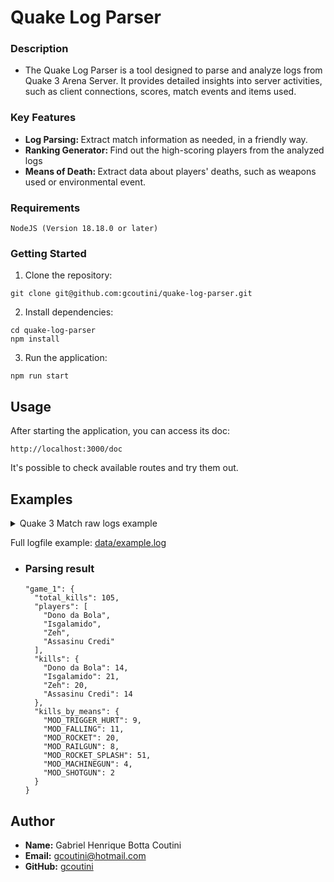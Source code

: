 # Quake Log Parser

### Description
- The Quake Log Parser is a tool designed to parse and analyze logs from Quake 3 Arena Server. It provides detailed insights into server activities, such as client connections, scores, match events and items used.

### Key Features
- <b>Log Parsing: </b> Extract match information as needed, in a friendly way.
- <b>Ranking Generator: </b> Find out the high-scoring players from the analyzed logs
- <b>Means of Death: </b> Extract data about players' deaths, such as weapons used or environmental event.

### Requirements

```
NodeJS (Version 18.18.0 or later)
```

### Getting Started

1. Clone the repository:

```
git clone git@github.com:gcoutini/quake-log-parser.git
```

2. Install dependencies:
```
cd quake-log-parser
npm install
```

3. Run the application:

```
npm run start
```

## Usage

After starting the application, you can access its doc:

```
http://localhost:3000/doc
```

It's possible to check available routes and try them out.

## Examples

<details>
  <summary>Quake 3 Match raw logs example</summary>
  <pre><code>
    1:47 InitGame: \sv_floodProtect\1\sv_maxPing\0\sv_minPing\0\sv_maxRate\10000\sv_minRate\0\sv_hostname\Code Miner Server\g_gametype\0\sv_privateClients\2\sv_maxclients\16\sv_allowDownload\0\bot_minplayers\0\dmflags\0\fraglimit\20\timelimit\15\g_maxGameClients\0\capturelimit\8\version\ioq3 1.36 linux-x86_64 Apr 12 2009\protocol\68\mapname\q3dm17\gamename\baseq3\g_needpass\0
  1:47 ClientConnect: 2
  1:47 ClientUserinfoChanged: 2 n\Dono da Bola\t\0\model\sarge\hmodel\sarge\g_redteam\\g_blueteam\\c1\4\c2\5\hc\95\w\0\l\0\tt\0\tl\0
  1:47 ClientBegin: 2
  1:47 ClientConnect: 3
  1:47 ClientUserinfoChanged: 3 n\Isgalamido\t\0\model\uriel/zael\hmodel\uriel/zael\g_redteam\\g_blueteam\\c1\5\c2\5\hc\100\w\0\l\0\tt\0\tl\0
  1:47 ClientBegin: 3
  1:47 ClientConnect: 4
  1:47 ClientUserinfoChanged: 4 n\Zeh\t\0\model\sarge/default\hmodel\sarge/default\g_redteam\\g_blueteam\\c1\1\c2\5\hc\100\w\0\l\0\tt\0\tl\0
  1:47 ClientBegin: 4
  1:48 Item: 4 ammo_rockets
  1:48 Item: 4 weapon_rocketlauncher
  1:51 Item: 3 item_armor_shard
  1:51 Item: 3 item_armor_shard
  1:51 Item: 3 item_armor_shard
  1:51 Item: 3 item_armor_combat
  1:54 Item: 3 weapon_rocketlauncher
  1:54 Item: 3 ammo_rockets
  1:57 Item: 2 weapon_rocketlauncher
  2:00 Kill: 1022 3 22: <world> killed Isgalamido by MOD_TRIGGER_HURT
  2:02 Item: 3 weapon_rocketlauncher
  2:04 Kill: 1022 2 19: <world> killed Dono da Bola by MOD_FALLING
  2:04 Item: 4 item_armor_body
  2:04 Kill: 1022 3 19: <world> killed Isgalamido by MOD_FALLING
  2:07 Item: 2 weapon_rocketlauncher
  2:11 Kill: 2 4 6: Dono da Bola killed Zeh by MOD_ROCKET
  2:14 Item: 3 weapon_railgun
  2:15 Item: 2 item_health_large
  2:16 Item: 4 weapon_rocketlauncher
  2:16 Item: 4 weapon_rocketlauncher
  2:17 Item: 3 weapon_railgun
  2:20 Item: 3 weapon_railgun
  2:22 Kill: 3 2 10: Isgalamido killed Dono da Bola by MOD_RAILGUN
  2:23 Item: 3 weapon_railgun
  2:24 Item: 4 weapon_rocketlauncher
  2:25 Item: 2 weapon_rocketlauncher
  2:27 Item: 4 item_armor_shard
  2:27 Item: 4 item_armor_shard
  2:27 Item: 4 item_armor_shard
  2:27 Item: 4 item_armor_combat
  2:29 Kill: 3 4 10: Isgalamido killed Zeh by MOD_RAILGUN
  2:32 Item: 3 item_quad
  2:33 Item: 4 ammo_shells
  2:33 Item: 4 weapon_shotgun
  2:37 Kill: 3 2 10: Isgalamido killed Dono da Bola by MOD_RAILGUN
  2:42 Item: 2 weapon_rocketlauncher
  2:43 Kill: 3 4 10: Isgalamido killed Zeh by MOD_RAILGUN
  2:45 Item: 3 weapon_rocketlauncher
  2:45 Item: 3 item_armor_body
  2:46 Item: 4 weapon_rocketlauncher
  2:46 Item: 2 weapon_railgun
  2:47 Item: 4 ammo_rockets
  2:55 Item: 4 weapon_railgun
  2:56 Item: 2 ammo_rockets
  2:56 Item: 2 weapon_rocketlauncher
  2:57 Kill: 3 4 10: Isgalamido killed Zeh by MOD_RAILGUN
  3:01 Item: 4 weapon_shotgun
  3:07 Item: 2 weapon_shotgun
  3:07 Item: 2 item_armor_shard
  3:07 Item: 2 item_armor_shard
  3:08 Item: 2 item_armor_shard
  3:08 Item: 2 item_armor_combat
  3:08 Item: 3 weapon_rocketlauncher
  3:12 Item: 3 item_health_large
  3:12 Kill: 2 4 6: Dono da Bola killed Zeh by MOD_ROCKET
  3:13 Kill: 3 2 6: Isgalamido killed Dono da Bola by MOD_ROCKET
  3:14 Item: 3 weapon_rocketlauncher
  3:16 Item: 4 weapon_rocketlauncher
  3:17 Item: 3 ammo_bullets
  3:19 Item: 2 weapon_rocketlauncher
  3:22 Item: 3 item_armor_shard
  3:22 Item: 3 item_armor_shard
  3:22 Item: 3 item_armor_shard
  3:25 Item: 4 weapon_rocketlauncher
  3:27 Kill: 1022 3 22: <world> killed Isgalamido by MOD_TRIGGER_HURT
  3:29 Kill: 4 2 6: Zeh killed Dono da Bola by MOD_ROCKET
  3:29 Item: 3 ammo_rockets
  3:30 Item: 3 weapon_rocketlauncher
  3:30 Item: 3 weapon_rocketlauncher
  3:32 Kill: 3 4 6: Isgalamido killed Zeh by MOD_ROCKET
  3:34 Item: 2 weapon_rocketlauncher
  3:37 Kill: 3 4 7: Isgalamido killed Zeh by MOD_ROCKET_SPLASH
  3:40 Item: 4 weapon_rocketlauncher
  3:41 Kill: 2 3 6: Dono da Bola killed Isgalamido by MOD_ROCKET
  3:44 Item: 2 ammo_rockets
  3:44 Item: 3 weapon_rocketlauncher
  3:45 Item: 4 item_armor_body
  3:46 Item: 2 weapon_rocketlauncher
  3:47 ClientConnect: 5
  3:47 ClientUserinfoChanged: 5 n\Assasinu Credi\t\0\model\sarge\hmodel\sarge\g_redteam\\g_blueteam\\c1\4\c2\5\hc\95\w\0\l\0\tt\0\tl\0
  3:47 Item: 2 item_health_large
  3:49 ClientUserinfoChanged: 5 n\Assasinu Credi\t\0\model\sarge\hmodel\sarge\g_redteam\\g_blueteam\\c1\4\c2\5\hc\100\w\0\l\0\tt\0\tl\0
  3:49 ClientBegin: 5
  3:51 Kill: 1022 2 19: <world> killed Dono da Bola by MOD_FALLING
  3:54 Item: 2 weapon_rocketlauncher
  3:56 Item: 4 item_armor_shard
  3:56 Item: 4 item_armor_shard
  3:56 Item: 4 item_armor_shard
  3:56 Item: 4 item_armor_combat
  3:59 Kill: 4 5 6: Zeh killed Assasinu Credi by MOD_ROCKET
  4:00 Kill: 4 2 6: Zeh killed Dono da Bola by MOD_ROCKET
  4:02 Item: 4 item_health_large
  4:03 Item: 2 weapon_rocketlauncher
  4:07 Item: 4 weapon_rocketlauncher
  4:08 Kill: 4 3 7: Zeh killed Isgalamido by MOD_ROCKET_SPLASH
  4:11 Item: 3 weapon_rocketlauncher
  4:11 Kill: 1022 5 19: <world> killed Assasinu Credi by MOD_FALLING
  4:15 Item: 5 weapon_rocketlauncher
  4:15 Item: 4 item_armor_shard
  4:15 Item: 4 item_armor_shard
  4:15 Item: 4 item_armor_shard
  4:16 Kill: 1022 3 22: <world> killed Isgalamido by MOD_TRIGGER_HURT
  4:17 Item: 5 item_armor_body
  4:19 Item: 5 ammo_rockets
  4:20 Item: 5 weapon_rocketlauncher
  4:20 Item: 3 weapon_rocketlauncher
  4:21 Kill: 4 2 7: Zeh killed Dono da Bola by MOD_ROCKET_SPLASH
  4:22 Kill: 3 4 7: Isgalamido killed Zeh by MOD_ROCKET_SPLASH
  4:23 Item: 3 item_armor_shard
  4:24 Item: 3 item_armor_shard
  4:24 Item: 3 item_armor_shard
  4:25 Item: 4 weapon_rocketlauncher
  4:28 Item: 2 weapon_rocketlauncher
  4:29 Item: 3 item_armor_combat
  4:33 Item: 2 ammo_bullets
  4:35 Item: 4 ammo_bullets
  4:35 Item: 3 item_quad
  4:37 Kill: 3 5 3: Isgalamido killed Assasinu Credi by MOD_MACHINEGUN
  4:40 Kill: 3 4 3: Isgalamido killed Zeh by MOD_MACHINEGUN
  4:41 Item: 5 weapon_rocketlauncher
  4:42 Item: 3 weapon_rocketlauncher
  4:44 Item: 4 weapon_rocketlauncher
  4:44 Item: 4 ammo_rockets
  4:45 Item: 2 item_armor_shard
  4:45 Item: 2 item_armor_shard
  4:45 Item: 2 item_armor_shard
  4:48 Kill: 2 3 6: Dono da Bola killed Isgalamido by MOD_ROCKET
  4:48 Item: 2 item_quad
  4:50 Item: 5 item_armor_shard
  4:50 Item: 5 item_armor_shard
  4:50 Item: 5 item_armor_shard
  4:51 Item: 4 weapon_rocketlauncher
  4:51 Item: 3 weapon_rocketlauncher
  4:51 Item: 2 weapon_rocketlauncher
  4:54 Kill: 2 2 7: Dono da Bola killed Dono da Bola by MOD_ROCKET_SPLASH
  4:56 Item: 4 item_quad
  4:56 Item: 4 weapon_rocketlauncher
  4:58 Item: 5 weapon_rocketlauncher
  4:58 Item: 2 weapon_rocketlauncher
  5:00 Kill: 4 3 7: Zeh killed Isgalamido by MOD_ROCKET_SPLASH
  5:00 Item: 5 item_armor_body
  5:02 Item: 5 ammo_rockets
  5:03 Item: 5 weapon_rocketlauncher
  5:03 Item: 3 weapon_rocketlauncher
  5:04 Item: 4 item_armor_combat
  5:08 Item: 4 item_health_large
  5:11 Item: 3 weapon_rocketlauncher
  5:11 Kill: 4 5 6: Zeh killed Assasinu Credi by MOD_ROCKET
  5:11 Kill: 4 3 7: Zeh killed Isgalamido by MOD_ROCKET_SPLASH
  5:11 Kill: 5 4 7: Assasinu Credi killed Zeh by MOD_ROCKET_SPLASH
  5:14 Item: 4 weapon_rocketlauncher
  5:14 Item: 4 weapon_rocketlauncher
  5:15 Item: 3 ammo_bullets
  5:17 Item: 5 weapon_rocketlauncher
  5:20 Item: 4 item_armor_shard
  5:20 Item: 4 item_armor_shard
  5:20 Item: 4 item_armor_shard
  5:22 Item: 3 weapon_rocketlauncher
  5:22 Item: 3 weapon_rocketlauncher
  5:22 Item: 3 weapon_rocketlauncher
  5:22 Item: 3 weapon_rocketlauncher
  5:24 Kill: 1022 3 19: <world> killed Isgalamido by MOD_FALLING
  5:25 Item: 2 weapon_rocketlauncher
  5:26 Kill: 4 2 7: Zeh killed Dono da Bola by MOD_ROCKET_SPLASH
  5:27 Item: 3 weapon_rocketlauncher
  5:29 Kill: 4 5 7: Zeh killed Assasinu Credi by MOD_ROCKET_SPLASH
  5:31 Item: 4 item_armor_shard
  5:31 Item: 4 item_armor_shard
  5:31 Item: 4 item_armor_shard
  5:32 Item: 5 weapon_rocketlauncher
  5:33 Item: 2 ammo_rockets
  5:34 Item: 5 item_armor_body
  5:34 Kill: 3 2 7: Isgalamido killed Dono da Bola by MOD_ROCKET_SPLASH
  5:36 Item: 3 weapon_rocketlauncher
  5:38 Item: 2 weapon_rocketlauncher
  5:38 Kill: 1022 3 19: <world> killed Isgalamido by MOD_FALLING
  5:38 Item: 2 weapon_rocketlauncher
  5:41 Item: 3 weapon_rocketlauncher
  5:41 Item: 4 item_health_large
  5:41 Item: 2 item_armor_combat
  5:43 Kill: 5 4 7: Assasinu Credi killed Zeh by MOD_ROCKET_SPLASH
  5:44 Item: 5 weapon_rocketlauncher
  5:46 Item: 4 weapon_rocketlauncher
  5:47 Item: 4 ammo_rockets
  5:50 Item: 2 weapon_rocketlauncher
  5:52 Kill: 5 2 7: Assasinu Credi killed Dono da Bola by MOD_ROCKET_SPLASH
  5:56 Kill: 5 3 7: Assasinu Credi killed Isgalamido by MOD_ROCKET_SPLASH
  5:56 Item: 2 weapon_rocketlauncher
  5:59 Item: 2 item_armor_body
  6:00 Item: 3 weapon_rocketlauncher
  6:01 Item: 5 item_armor_shard
  6:01 Item: 5 item_armor_shard
  6:02 Item: 5 item_armor_shard
  6:05 Item: 4 item_quad
  6:05 Item: 5 item_health_large
  6:05 Item: 3 weapon_railgun
  6:06 Kill: 2 3 6: Dono da Bola killed Isgalamido by MOD_ROCKET
  6:07 Item: 5 weapon_rocketlauncher
  6:08 Kill: 1022 2 22: <world> killed Dono da Bola by MOD_TRIGGER_HURT
  6:08 Kill: 4 5 7: Zeh killed Assasinu Credi by MOD_ROCKET_SPLASH
  6:11 Item: 5 weapon_rocketlauncher
  6:11 Item: 2 weapon_rocketlauncher
  6:12 Item: 3 ammo_slugs
  6:15 Item: 3 weapon_railgun
  6:16 Item: 5 item_armor_combat
  6:17 Item: 2 item_armor_shard
  6:17 Item: 2 item_armor_shard
  6:17 Item: 2 item_armor_shard
  6:21 Item: 4 weapon_rocketlauncher
  6:24 Kill: 1022 2 22: <world> killed Dono da Bola by MOD_TRIGGER_HURT
  6:28 Item: 2 weapon_rocketlauncher
  6:28 Kill: 4 5 7: Zeh killed Assasinu Credi by MOD_ROCKET_SPLASH
  6:28 Kill: 5 4 7: Assasinu Credi killed Zeh by MOD_ROCKET_SPLASH
  6:28 Item: 2 ammo_rockets
  6:32 Item: 5 weapon_rocketlauncher
  6:32 Item: 3 weapon_rocketlauncher
  6:32 Item: 3 item_quad
  6:32 Item: 3 weapon_rocketlauncher
  6:32 Item: 4 weapon_shotgun
  6:34 Kill: 2 3 7: Dono da Bola killed Isgalamido by MOD_ROCKET_SPLASH
  6:34 Item: 5 item_armor_body
  6:34 Item: 2 item_quad
  6:34 Item: 2 weapon_rocketlauncher
  6:35 Item: 2 item_armor_shard
  6:35 Item: 2 item_armor_shard
  6:35 Item: 2 item_armor_shard
  6:35 Kill: 2 4 6: Dono da Bola killed Zeh by MOD_ROCKET
  6:35 Kill: 2 2 7: Dono da Bola killed Dono da Bola by MOD_ROCKET_SPLASH
  6:38 Item: 2 weapon_rocketlauncher
  6:39 Item: 4 weapon_rocketlauncher
  6:39 Item: 4 ammo_rockets
  6:44 Item: 4 weapon_railgun
  6:46 Kill: 5 3 7: Assasinu Credi killed Isgalamido by MOD_ROCKET_SPLASH
  6:47 Item: 5 weapon_railgun
  6:50 Kill: 1022 2 22: <world> killed Dono da Bola by MOD_TRIGGER_HURT
  6:51 Item: 5 weapon_rocketlauncher
  6:54 Item: 2 weapon_rocketlauncher
  6:57 Item: 4 weapon_railgun
  6:57 Item: 3 item_quad
  6:59 Item: 4 item_health
  7:02 Item: 4 weapon_rocketlauncher
  7:02 Kill: 1022 3 22: <world> killed Isgalamido by MOD_TRIGGER_HURT
  7:02 Item: 5 weapon_shotgun
  7:03 Item: 5 ammo_shells
  7:03 Kill: 4 2 6: Zeh killed Dono da Bola by MOD_ROCKET
  7:08 Item: 4 item_health_large
  7:09 Item: 2 weapon_rocketlauncher
  7:10 Item: 3 weapon_rocketlauncher
  7:11 Item: 4 item_armor_shard
  7:11 Item: 4 item_armor_shard
  7:11 Item: 4 item_armor_shard
  7:11 Item: 4 item_armor_combat
  7:12 Kill: 2 5 7: Dono da Bola killed Assasinu Credi by MOD_ROCKET_SPLASH
  7:12 Item: 2 weapon_rocketlauncher
  7:12 Kill: 4 2 7: Zeh killed Dono da Bola by MOD_ROCKET_SPLASH
  7:13 Item: 4 weapon_rocketlauncher
  7:14 Item: 4 item_armor_shard
  7:14 Item: 4 item_armor_shard
  7:14 Item: 4 item_armor_shard
  7:16 Item: 2 weapon_rocketlauncher
  7:17 Item: 5 weapon_rocketlauncher
  7:18 Item: 5 ammo_rockets
  7:21 Item: 3 ammo_bullets
  7:21 Kill: 2 2 7: Dono da Bola killed Dono da Bola by MOD_ROCKET_SPLASH
  7:23 Kill: 4 3 7: Zeh killed Isgalamido by MOD_ROCKET_SPLASH
  7:23 Item: 4 weapon_rocketlauncher
  7:25 Item: 2 weapon_rocketlauncher
  7:29 Item: 3 ammo_rockets
  7:29 Item: 3 weapon_rocketlauncher
  7:29 Kill: 2 5 7: Dono da Bola killed Assasinu Credi by MOD_ROCKET_SPLASH
  7:30 Kill: 1022 2 19: <world> killed Dono da Bola by MOD_FALLING
  7:30 Item: 4 weapon_rocketlauncher
  7:33 Item: 2 weapon_rocketlauncher
  7:33 Item: 5 weapon_rocketlauncher
  7:36 Item: 5 item_armor_body
  7:37 Kill: 1022 4 19: <world> killed Zeh by MOD_FALLING
  7:37 Item: 5 weapon_rocketlauncher
  7:44 Kill: 5 2 6: Assasinu Credi killed Dono da Bola by MOD_ROCKET
  7:46 Item: 4 item_quad
  7:47 Item: 3 weapon_rocketlauncher
  7:50 Item: 2 weapon_rocketlauncher
  7:53 Item: 4 weapon_rocketlauncher
  7:53 Kill: 5 4 7: Assasinu Credi killed Zeh by MOD_ROCKET_SPLASH
  7:53 Kill: 3 5 6: Isgalamido killed Assasinu Credi by MOD_ROCKET
  7:54 Item: 2 weapon_rocketlauncher
  7:55 Item: 2 item_quad
  7:55 Item: 2 weapon_rocketlauncher
  7:56 Item: 4 weapon_rocketlauncher
  7:59 Item: 5 weapon_rocketlauncher
  8:00 Item: 5 ammo_rockets
  8:04 Kill: 2 5 7: Dono da Bola killed Assasinu Credi by MOD_ROCKET_SPLASH
  8:05 Item: 2 weapon_rocketlauncher
  8:07 Item: 5 weapon_rocketlauncher
  8:08 Kill: 2 5 7: Dono da Bola killed Assasinu Credi by MOD_ROCKET_SPLASH
  8:10 Item: 3 weapon_rocketlauncher
  8:11 Kill: 4 3 7: Zeh killed Isgalamido by MOD_ROCKET_SPLASH
  8:11 Kill: 2 2 7: Dono da Bola killed Dono da Bola by MOD_ROCKET_SPLASH
  8:12 Item: 4 item_armor_shard
  8:12 Item: 4 item_armor_shard
  8:12 Item: 4 item_armor_shard
  8:12 Item: 4 item_armor_combat
  8:13 Item: 5 weapon_rocketlauncher
  8:14 Item: 2 weapon_rocketlauncher
  8:15 Item: 4 item_armor_shard
  8:15 Item: 5 item_armor_body
  8:15 Item: 4 item_armor_shard
  8:15 Item: 4 item_armor_shard
  8:15 Item: 2 weapon_rocketlauncher
  8:16 Item: 4 item_quad
  8:16 Item: 4 weapon_rocketlauncher
  8:22 Item: 3 weapon_railgun
  8:24 Kill: 3 4 10: Isgalamido killed Zeh by MOD_RAILGUN
  8:25 Item: 3 weapon_railgun
  8:28 Item: 5 item_health_large
  8:28 Item: 4 weapon_shotgun
  8:30 Item: 2 item_health_large
  8:31 Kill: 3 5 10: Isgalamido killed Assasinu Credi by MOD_RAILGUN
  8:35 Kill: 4 3 1: Zeh killed Isgalamido by MOD_SHOTGUN
  8:37 Item: 5 weapon_rocketlauncher
  8:39 Item: 3 weapon_rocketlauncher
  8:39 Kill: 2 4 7: Dono da Bola killed Zeh by MOD_ROCKET_SPLASH
  8:40 Item: 2 weapon_shotgun
  8:41 Item: 3 ammo_bullets
  8:42 Item: 2 item_armor_shard
  8:42 Item: 2 item_armor_shard
  8:42 Item: 4 weapon_rocketlauncher
  8:42 Item: 2 item_armor_shard
  8:45 Item: 3 item_armor_shard
  8:45 Item: 3 item_armor_shard
  8:45 Item: 3 item_armor_shard
  8:45 Item: 3 item_armor_combat
  8:46 Kill: 4 5 7: Zeh killed Assasinu Credi by MOD_ROCKET_SPLASH
  8:47 Item: 4 weapon_rocketlauncher
  8:49 Kill: 3 2 7: Isgalamido killed Dono da Bola by MOD_ROCKET_SPLASH
  8:49 Item: 5 weapon_rocketlauncher
  8:52 Item: 3 weapon_rocketlauncher
  8:54 Item: 2 weapon_rocketlauncher
  8:55 Item: 4 item_quad
  8:56 Item: 2 item_armor_body
  8:56 Item: 3 ammo_rockets
  9:01 Kill: 4 5 6: Zeh killed Assasinu Credi by MOD_ROCKET
  9:04 Item: 5 weapon_rocketlauncher
  9:05 Kill: 4 5 7: Zeh killed Assasinu Credi by MOD_ROCKET_SPLASH
  9:09 Item: 4 ammo_rockets
  9:09 Item: 4 weapon_rocketlauncher
  9:09 Item: 3 item_armor_shard
  9:09 Item: 3 item_armor_shard
  9:10 Kill: 3 4 7: Isgalamido killed Zeh by MOD_ROCKET_SPLASH
  9:10 Kill: 1022 2 19: <world> killed Dono da Bola by MOD_FALLING
  9:11 Item: 5 weapon_rocketlauncher
  9:12 Item: 3 item_quad
  9:12 Item: 3 weapon_rocketlauncher
  9:14 Item: 2 weapon_rocketlauncher
  9:15 Item: 4 ammo_shells
  9:16 Item: 4 weapon_shotgun
  9:18 Item: 5 weapon_rocketlauncher
  9:19 Item: 4 weapon_shotgun
  9:20 Kill: 3 2 3: Isgalamido killed Dono da Bola by MOD_MACHINEGUN
  9:20 Kill: 5 4 7: Assasinu Credi killed Zeh by MOD_ROCKET_SPLASH
  9:21 Item: 5 weapon_shotgun
  9:22 Item: 2 weapon_rocketlauncher
  9:23 Item: 5 item_armor_shard
  9:24 Item: 5 item_armor_combat
  9:24 Item: 3 weapon_shotgun
  9:25 Item: 4 weapon_rocketlauncher
  9:25 Kill: 3 2 1: Isgalamido killed Dono da Bola by MOD_SHOTGUN
  9:25 Kill: 5 3 7: Assasinu Credi killed Isgalamido by MOD_ROCKET_SPLASH
  9:25 Kill: 2 5 6: Dono da Bola killed Assasinu Credi by MOD_ROCKET
  9:27 Item: 4 weapon_rocketlauncher
  9:27 Item: 2 weapon_rocketlauncher
  9:27 Item: 4 weapon_shotgun
  9:28 Item: 4 item_quad
  9:29 Item: 3 weapon_rocketlauncher
  9:29 Item: 4 item_armor_shard
  9:29 Item: 4 item_armor_shard
  9:29 Item: 4 item_armor_shard
  9:31 Item: 5 item_armor_body
  9:32 Item: 2 weapon_rocketlauncher
  9:36 Kill: 2 4 6: Dono da Bola killed Zeh by MOD_ROCKET
  9:36 Item: 2 item_armor_shard
  9:36 Item: 2 item_armor_shard
  9:37 Item: 5 weapon_rocketlauncher
  9:43 Item: 5 weapon_shotgun
  9:44 Item: 4 weapon_shotgun
  9:44 Item: 4 ammo_shells
  9:46 Item: 3 weapon_rocketlauncher
  9:47 Kill: 5 2 7: Assasinu Credi killed Dono da Bola by MOD_ROCKET_SPLASH
  9:48 Item: 4 weapon_shotgun
  9:50 Item: 2 weapon_rocketlauncher
  9:50 Item: 5 weapon_rocketlauncher
  9:51 Item: 4 weapon_shotgun
  9:52 Kill: 5 4 7: Assasinu Credi killed Zeh by MOD_ROCKET_SPLASH
  9:53 Item: 5 weapon_shotgun
  9:53 Kill: 3 5 7: Isgalamido killed Assasinu Credi by MOD_ROCKET_SPLASH
  9:53 Item: 2 item_armor_shard
  9:54 Item: 4 ammo_rockets
  9:54 Item: 4 weapon_rocketlauncher
  9:55 Item: 3 item_armor_shard
  9:56 Item: 3 item_armor_shard
  9:56 Item: 3 item_armor_shard
  9:56 Item: 3 item_armor_combat
  9:58 Kill: 3 2 6: Isgalamido killed Dono da Bola by MOD_ROCKET
  9:58 Item: 3 weapon_rocketlauncher
 10:00 Item: 5 item_armor_body
 10:01 Item: 2 weapon_rocketlauncher
 10:01 Item: 2 ammo_rockets
 10:07 Item: 5 weapon_rocketlauncher
 10:09 Kill: 5 3 7: Assasinu Credi killed Isgalamido by MOD_ROCKET_SPLASH
 10:12 Item: 4 item_quad
 10:13 Item: 3 weapon_rocketlauncher
 10:17 Item: 5 item_armor_shard
 10:17 Item: 5 item_armor_shard
 10:19 Kill: 3 4 7: Isgalamido killed Zeh by MOD_ROCKET_SPLASH
 10:19 Item: 5 weapon_shotgun
 10:20 Item: 3 item_quad
 10:21 Item: 5 item_armor_shard
 10:21 Item: 5 item_armor_shard
 10:21 Item: 5 item_armor_shard
 10:22 Item: 4 weapon_rocketlauncher
 10:24 Kill: 3 5 7: Isgalamido killed Assasinu Credi by MOD_ROCKET_SPLASH
 10:26 Item: 3 weapon_rocketlauncher
 10:27 Item: 4 item_armor_shard
 10:28 Item: 4 item_armor_combat
 10:29 Kill: 3 4 3: Isgalamido killed Zeh by MOD_MACHINEGUN
 10:30 Item: 5 weapon_rocketlauncher
 10:30 Item: 2 weapon_railgun
 10:32 Item: 2 item_health
 10:32 Item: 5 item_armor_body
 10:33 Item: 3 item_health_large
 10:35 Item: 4 weapon_rocketlauncher
 10:37 Item: 3 item_health_mega
 10:41 Kill: 1022 5 22: <world> killed Assasinu Credi by MOD_TRIGGER_HURT
 10:42 Item: 3 item_armor_shard
 10:42 Kill: 2 4 10: Dono da Bola killed Zeh by MOD_RAILGUN
 10:42 Item: 3 item_armor_shard
 10:43 Item: 5 ammo_rockets
 10:44 Item: 5 weapon_rocketlauncher
 10:44 Item: 3 weapon_rocketlauncher
 10:45 Item: 3 weapon_rocketlauncher
 10:46 Item: 3 ammo_rockets
 10:48 Item: 4 weapon_rocketlauncher
 10:51 Item: 5 weapon_rocketlauncher
 10:51 Item: 5 item_armor_shard
 10:51 Item: 5 item_armor_shard
 10:51 Item: 5 item_armor_shard
 10:55 Item: 4 item_health_large
 10:57 Kill: 3 4 7: Isgalamido killed Zeh by MOD_ROCKET_SPLASH
 11:00 Item: 4 weapon_rocketlauncher
 11:00 Kill: 5 2 7: Assasinu Credi killed Dono da Bola by MOD_ROCKET_SPLASH
 11:00 Item: 5 item_quad
 11:01 Item: 3 item_health_large
 11:03 Item: 3 weapon_rocketlauncher
 11:04 Item: 2 weapon_rocketlauncher
 11:04 Item: 3 weapon_rocketlauncher
 11:07 Item: 2 item_armor_combat
 11:16 Kill: 1022 3 19: <world> killed Isgalamido by MOD_FALLING
 11:17 Kill: 2 5 7: Dono da Bola killed Assasinu Credi by MOD_ROCKET_SPLASH
 11:18 Item: 2 item_armor_body
 11:18 Item: 4 item_armor_shard
 11:18 Item: 4 item_armor_shard
 11:18 Item: 4 item_armor_shard
 11:21 Item: 4 item_armor_shard
 11:21 Item: 4 item_armor_shard
 11:21 Item: 4 item_armor_shard
 11:21 Item: 5 weapon_rocketlauncher
 11:23 Item: 5 weapon_railgun
 11:24 Item: 3 weapon_rocketlauncher
 11:24 Item: 4 weapon_shotgun
 11:25 Item: 4 ammo_shells
 11:25 Item: 3 weapon_rocketlauncher
 11:26 Item: 2 weapon_rocketlauncher
 11:26 Kill: 5 4 7: Assasinu Credi killed Zeh by MOD_ROCKET_SPLASH
 11:30 Item: 4 weapon_shotgun
 11:30 Kill: 5 5 7: Assasinu Credi killed Assasinu Credi by MOD_ROCKET_SPLASH
 11:30 Kill: 3 2 7: Isgalamido killed Dono da Bola by MOD_ROCKET_SPLASH
 11:31 Item: 3 weapon_rocketlauncher
 11:34 Item: 2 weapon_rocketlauncher
 11:37 Item: 5 ammo_rockets
 11:37 Kill: 1022 4 22: <world> killed Zeh by MOD_TRIGGER_HURT
 11:38 Item: 3 item_armor_combat
 11:40 Kill: 1022 5 19: <world> killed Assasinu Credi by MOD_FALLING
 11:40 Item: 4 weapon_rocketlauncher
 11:43 Item: 5 weapon_rocketlauncher
 11:44 Item: 3 item_armor_shard
 11:44 Item: 3 item_armor_shard
 11:44 Item: 3 item_armor_shard
 11:47 Kill: 4 2 7: Zeh killed Dono da Bola by MOD_ROCKET_SPLASH
 11:47 Kill: 3 5 6: Isgalamido killed Assasinu Credi by MOD_ROCKET
 11:50 Item: 5 ammo_rockets
 11:50 Item: 4 weapon_rocketlauncher
 11:50 Item: 5 weapon_rocketlauncher
 11:51 Item: 5 weapon_rocketlauncher
 11:53 Item: 2 weapon_rocketlauncher
 11:56 Item: 5 weapon_rocketlauncher
 11:57 Item: 2 item_armor_shard
 11:57 Item: 2 item_armor_shard
 11:57 Item: 2 item_armor_shard
 11:57 Kill: 4 3 7: Zeh killed Isgalamido by MOD_ROCKET_SPLASH
 11:57 Exit: Fraglimit hit.
 11:57 score: 20  ping: 4  client: 4 Zeh
 11:57 score: 19  ping: 3  client: 3 Isgalamido
 11:57 score: 11  ping: 0  client: 5 Assasinu Credi
 11:57 score: 5  ping: 9  client: 2 Dono da Bola
 </pre></code>
</details>

Full logfile example: [data/example.log](./data/example.log)

- ### Parsing result
  ```
  "game_1": {
    "total_kills": 105,
    "players": [
      "Dono da Bola",
      "Isgalamido",
      "Zeh",
      "Assasinu Credi"
    ],
    "kills": {
      "Dono da Bola": 14,
      "Isgalamido": 21,
      "Zeh": 20,
      "Assasinu Credi": 14
    },
    "kills_by_means": {
      "MOD_TRIGGER_HURT": 9,
      "MOD_FALLING": 11,
      "MOD_ROCKET": 20,
      "MOD_RAILGUN": 8,
      "MOD_ROCKET_SPLASH": 51,
      "MOD_MACHINEGUN": 4,
      "MOD_SHOTGUN": 2
    }
  }
  ```

## Author

- **Name:** Gabriel Henrique Botta Coutini
- **Email:** gcoutini@hotmail.com
- **GitHub:** [gcoutini](https://github.com/yourusername)